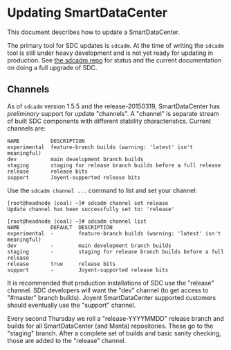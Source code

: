 # Updating SmartDataCenter

This document describes how to update a SmartDataCenter.

The primary tool for SDC updates is `sdcadm`. At the time of writing the
`sdcadm` tool is still under heavy development and is not yet ready for updating
in production. See [the sdcadm repo](https://github.com/joyent/sdcadm#readme)
for status and the current documentation on doing a full upgrade of SDC.


## Channels

As of `sdcadm` version 1.5.5 and the release-20150319, SmartDataCenter has
*preliminary* support for update "channels". A "channel" is separate stream of
built SDC components with different stability characteristics. Current channels
are:

    NAME          DESCRIPTION
    experimental  feature-branch builds (warning: 'latest' isn't meaningful)
    dev           main development branch builds
    staging       staging for release branch builds before a full release
    release       release bits
    support       Joyent-supported release bits

Use the `sdcadm channel ...` command to list and set your channel:


    [root@headnode (coal) ~]# sdcadm channel set release
    Update channel has been successfully set to: 'release'

    [root@headnode (coal) ~]# sdcadm channel list
    NAME          DEFAULT  DESCRIPTION
    experimental  -        feature-branch builds (warning: 'latest' isn't meaningful)
    dev           -        main development branch builds
    staging       -        staging for release branch builds before a full release
    release       true     release bits
    support       -        Joyent-supported release bits

It is recommended that production installations of SDC use the "release"
channel. SDC developers will want the "dev" channel (to get access to
"#master" branch builds). Joyent SmartDataCenter supported customers should
eventually use the "support" channel.

Every second Thursday we roll a "release-YYYYMMDD" release branch and
builds for all SmartDataCenter (and Manta) repositories. These go to the
"staging" branch. After a complete set of builds and basic sanity checking,
those are added to the "release" channel.
